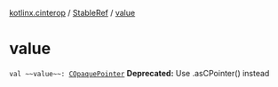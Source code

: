 [kotlinx.cinterop](../index.md) / [StableRef](index.md) / [value](./value.md)

# value

`val ~~value~~: `[`COpaquePointer`](../-c-opaque-pointer.md)
**Deprecated:** Use .asCPointer() instead

